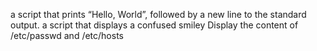  a script that prints “Hello, World”, followed by a new line to the standard output.
 a script that displays a confused smiley
Display the content of /etc/passwd and /etc/hosts
